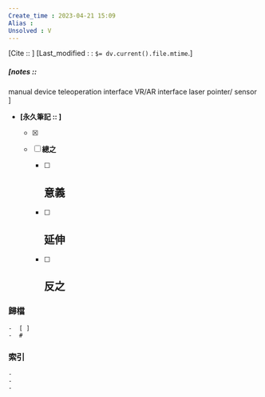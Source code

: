```yaml
---
Create_time : 2023-04-21 15:09
Alias : 
Unsolved : V
---
```

[Cite ::  ]
[Last_modified : : `$= dv.current().file.mtime`.]
##### [notes ::   
manual device
teleoperation interface
VR/AR interface
laser pointer/ sensor
]

- **[永久筆記 :: ]**
	
	- [x]
	
	- [ ] **總之**
		
		- [ ] **意義**
			-
		
		- [ ] **延伸**
			- 
		
		- [ ] **反之**
			-
		


### 歸檔 
	-  [ ]
	-  #

### 索引
	-
	-
	-
	
